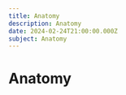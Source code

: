 ```yaml
---
title: Anatomy
description: Anatomy
date: 2024-02-24T21:00:00.000Z
subject: Anatomy
---
```


# Anatomy
